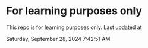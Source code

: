 # For learning purposes only
This repo is for learning purposes only.
Last updated at

Saturday, September 28, 2024 7:42:51 AM

